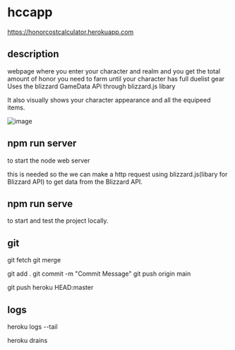 # hccapp

https://honorcostcalculator.herokuapp.com

## description

webpage where you enter your character and realm and you get the total amount of honor you need to farm until your character has full duelist gear
Uses the blizzard GameData APi through blizzard.js libary

It also visually shows your character appearance and all the equipeed items.

![image](https://user-images.githubusercontent.com/84835654/188844535-551e9608-4d22-440c-a3d7-52b235eeae78.png)


## npm run server

to start the node web server

this is needed so the we can make a http request using blizzard.js(libary for Blizzard API) to get data from the Blizzard API.

## npm run serve 

to start and test the project locally.

## git

git fetch
git merge

git add .
git commit -m "Commit Message"
git push origin main

git push heroku HEAD:master

## logs

heroku logs --tail

heroku drains

